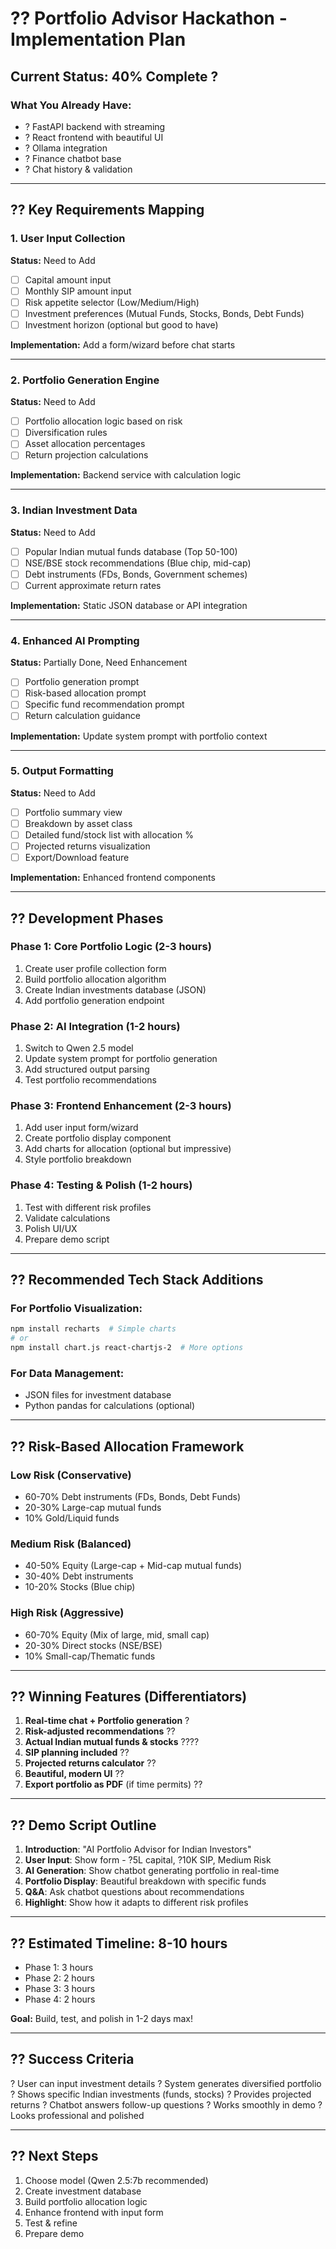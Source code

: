 # ?? Portfolio Advisor Hackathon - Implementation Plan

## Current Status: 40% Complete ?

### What You Already Have:
- ? FastAPI backend with streaming
- ? React frontend with beautiful UI
- ? Ollama integration
- ? Finance chatbot base
- ? Chat history & validation

---

## ?? Key Requirements Mapping

### 1. User Input Collection
**Status:** Need to Add
- [ ] Capital amount input
- [ ] Monthly SIP amount input
- [ ] Risk appetite selector (Low/Medium/High)
- [ ] Investment preferences (Mutual Funds, Stocks, Bonds, Debt Funds)
- [ ] Investment horizon (optional but good to have)

**Implementation:** Add a form/wizard before chat starts

---

### 2. Portfolio Generation Engine
**Status:** Need to Add
- [ ] Portfolio allocation logic based on risk
- [ ] Diversification rules
- [ ] Asset allocation percentages
- [ ] Return projection calculations

**Implementation:** Backend service with calculation logic

---

### 3. Indian Investment Data
**Status:** Need to Add
- [ ] Popular Indian mutual funds database (Top 50-100)
- [ ] NSE/BSE stock recommendations (Blue chip, mid-cap)
- [ ] Debt instruments (FDs, Bonds, Government schemes)
- [ ] Current approximate return rates

**Implementation:** Static JSON database or API integration

---

### 4. Enhanced AI Prompting
**Status:** Partially Done, Need Enhancement
- [ ] Portfolio generation prompt
- [ ] Risk-based allocation prompt
- [ ] Specific fund recommendation prompt
- [ ] Return calculation guidance

**Implementation:** Update system prompt with portfolio context

---

### 5. Output Formatting
**Status:** Need to Add
- [ ] Portfolio summary view
- [ ] Breakdown by asset class
- [ ] Detailed fund/stock list with allocation %
- [ ] Projected returns visualization
- [ ] Export/Download feature

**Implementation:** Enhanced frontend components

---

## ?? Development Phases

### Phase 1: Core Portfolio Logic (2-3 hours)
1. Create user profile collection form
2. Build portfolio allocation algorithm
3. Create Indian investments database (JSON)
4. Add portfolio generation endpoint

### Phase 2: AI Integration (1-2 hours)
1. Switch to Qwen 2.5 model
2. Update system prompt for portfolio generation
3. Add structured output parsing
4. Test portfolio recommendations

### Phase 3: Frontend Enhancement (2-3 hours)
1. Add user input form/wizard
2. Create portfolio display component
3. Add charts for allocation (optional but impressive)
4. Style portfolio breakdown

### Phase 4: Testing & Polish (1-2 hours)
1. Test with different risk profiles
2. Validate calculations
3. Polish UI/UX
4. Prepare demo script

---

## ?? Recommended Tech Stack Additions

### For Portfolio Visualization:
```bash
npm install recharts  # Simple charts
# or
npm install chart.js react-chartjs-2  # More options
```

### For Data Management:
- JSON files for investment database
- Python pandas for calculations (optional)

---

## ?? Risk-Based Allocation Framework

### Low Risk (Conservative)
- 60-70% Debt instruments (FDs, Bonds, Debt Funds)
- 20-30% Large-cap mutual funds
- 10% Gold/Liquid funds

### Medium Risk (Balanced)
- 40-50% Equity (Large-cap + Mid-cap mutual funds)
- 30-40% Debt instruments
- 10-20% Stocks (Blue chip)

### High Risk (Aggressive)
- 60-70% Equity (Mix of large, mid, small cap)
- 20-30% Direct stocks (NSE/BSE)
- 10% Small-cap/Thematic funds

---

## ?? Winning Features (Differentiators)

1. **Real-time chat + Portfolio generation** ?
2. **Risk-adjusted recommendations** ??
3. **Actual Indian mutual funds & stocks** ????
4. **SIP planning included** ??
5. **Projected returns calculator** ??
6. **Beautiful, modern UI** ??
7. **Export portfolio as PDF** (if time permits) ??

---

## ?? Demo Script Outline

1. **Introduction**: "AI Portfolio Advisor for Indian Investors"
2. **User Input**: Show form - ?5L capital, ?10K SIP, Medium Risk
3. **AI Generation**: Show chatbot generating portfolio in real-time
4. **Portfolio Display**: Beautiful breakdown with specific funds
5. **Q&A**: Ask chatbot questions about recommendations
6. **Highlight**: Show how it adapts to different risk profiles

---

## ?? Estimated Timeline: 8-10 hours

- Phase 1: 3 hours
- Phase 2: 2 hours  
- Phase 3: 3 hours
- Phase 4: 2 hours

**Goal:** Build, test, and polish in 1-2 days max!

---

## ?? Success Criteria

? User can input investment details
? System generates diversified portfolio
? Shows specific Indian investments (funds, stocks)
? Provides projected returns
? Chatbot answers follow-up questions
? Works smoothly in demo
? Looks professional and polished

---

## ?? Next Steps

1. Choose model (Qwen 2.5:7b recommended)
2. Create investment database
3. Build portfolio allocation logic
4. Enhance frontend with input form
5. Test & refine
6. Prepare demo
